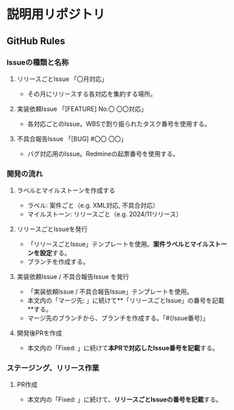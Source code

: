 # 説明用リポジトリ

## GitHub Rules

### Issueの種類と名称

1. リリースごとIssue 「〇月対応」

    - その月にリリースする各対応を集約する場所。

2. 実装依頼Issue 「[FEATURE] No.〇 〇〇対応」

    - 各対応ごとのIssue。WBSで割り振られたタスク番号を使用する。

3. 不具合報告Issue 「[BUG] #〇〇 〇〇」

    - バグ対応用のIssue。Redmineの起票番号を使用する。

### 開発の流れ

1. ラベルとマイルストーンを作成する

    - ラベル: 案件ごと（e.g. XML対応, 不具合対応）
    - マイルストーン: リリースごと（e.g. 2024/11リリース）

2. リリースごとIssueを発行

    - 「リリースごとIssue」テンプレートを使用。**案件ラベルとマイルストーンを設定**する。
    - ブランチを作成する。

3. 実装依頼Issue / 不具合報告Issue を発行

    - 「実装依頼Issue / 不具合報告Issue」テンプレートを使用。
    - 本文内の「マージ先: 」に続けて**「リリースごとIssue」の番号を記載**する。
    - マージ先のブランチから、ブランチを作成する。「#{Issue番号}」

4. 開発後PRを作成

    - 本文内の「Fixed: 」に続けて**本PRで対応したIssue番号を記載**する。

### ステージング、リリース作業

1. PR作成

    - 本文内の「Fixed: 」に続けて、**リリースごとIssueの番号を記載**する。